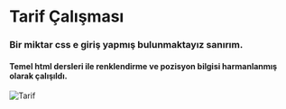 # Tarif Çalışması
### Bir miktar css e giriş yapmış bulunmaktayız sanırım.
#### Temel html dersleri ile renklendirme ve pozisyon bilgisi harmanlanmış olarak çalışıldı.
![Tarif](https://r.resimlink.com/Blwg3fS.jpg)